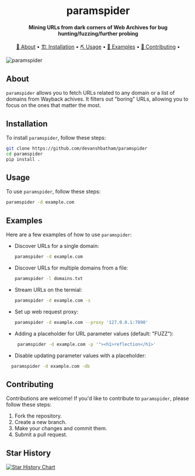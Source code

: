 <h1 align="center">
    paramspider
  <br>
</h1>

<h4 align="center">  Mining URLs from dark corners of Web Archives for bug hunting/fuzzing/further probing </h4>

<p align="center">
  <a href="#about">📖 About</a> •
  <a href="#installation">🏗️ Installation</a> •
  <a href="#usage">⛏️ Usage</a> •
  <a href="#examples">🚀 Examples</a> •
  <a href="#contributing">🤝 Contributing</a> •
</p>


![paramspider](https://github.com/devanshbatham/ParamSpider/blob/master/static/paramspider.png?raw=true)

## About

`paramspider` allows you to fetch URLs related to any domain or a list of domains from Wayback achives. It filters out "boring" URLs, allowing you to focus on the ones that matter the most.

## Installation

To install `paramspider`, follow these steps:

```sh
git clone https://github.com/devanshbatham/paramspider
cd paramspider
pip install .
```

## Usage

To use `paramspider`, follow these steps:

```sh
paramspider -d example.com
```

## Examples

Here are a few examples of how to use `paramspider`:

- Discover URLs for a single domain:

  ```sh
  paramspider -d example.com
  ```

- Discover URLs for multiple domains from a file:

  ```sh
  paramspider -l domains.txt
  ```

- Stream URLs on the termial:

    ```sh 
    paramspider -d example.com -s
    ```

- Set up web request proxy:

    ```sh
    paramspider -d example.com --proxy '127.0.0.1:7890'
    ```
- Adding a placeholder for URL parameter values (default: "FUZZ"): 

  ```sh
   paramspider -d example.com -p '"><h1>reflection</h1>'
  ```

- Disable updating parameter values with a placeholder:

 ```sh
   paramspider -d example.com -db
```

## Contributing

Contributions are welcome! If you'd like to contribute to `paramspider`, please follow these steps:

1. Fork the repository.
2. Create a new branch.
3. Make your changes and commit them.
4. Submit a pull request.


## Star History

[![Star History Chart](https://api.star-history.com/svg?repos=devanshbatham/paramspider&type=Date)](https://star-history.com/#devanshbatham/paramspider&Date)


